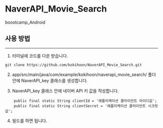 # NaverAPI_Movie_Search
boostcamp_Android
## 사용 방법
---
1. 터미널에  코드를 다운 받습니다.

```
git clone https://github.com/kokihoon/NaverAPI_Movie_Search.git
``` 
2.  app/src/main/java/com/example/kokihoon/naverapi_movie_search/ 폴더 안에 
NaverAPI_key 클래스를 생성합니다.

3. NaverAPI_key 클래스 안에 네이버 API 키 값을 작성합니다.
``` 
    public final static String clientId = '애플리케이션 클라이언트 아이디값';
    public final static String clientSecret = '애플리케이션 클라이언트 시크릿값'; 

```

4. 빌드를 하면 됩니다.
